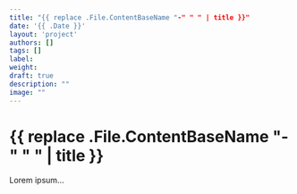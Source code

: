 ```yaml
---
title: "{{ replace .File.ContentBaseName "-" " " | title }}"
date: '{{ .Date }}'
layout: 'project'
authors: []
tags: []
label: 
weight:
draft: true
description: ""
image: ""
---
```


# {{ replace .File.ContentBaseName "-" " " | title }}

Lorem ipsum...
